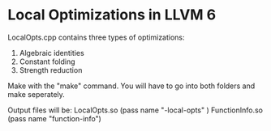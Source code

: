Local Optimizations in LLVM 6
=============================


LocalOpts.cpp contains three types of optimizations:
1. Algebraic identities
2. Constant folding
3. Strength reduction

Make with the "make" command.
You will have to go into both folders and make seperately.

Output files will be:
  LocalOpts.so (pass name "-local-opts" ) 
  FunctionInfo.so (pass name  "function-info")

